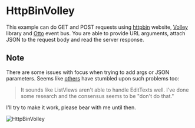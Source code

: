 HttpBinVolley
===

This example can do GET and POST requests using [httpbin](http://httpbin.org) website, [Volley](https://android.googlesource.com/platform/frameworks/volley/) library
and [Otto](http://square.github.io/otto/) event bus. You are able to provide URL arguments, attach JSON to the request body and read the server response.

Note
---

There are some issues with focus when trying to add args or JSON parameters. Seems like [others](http://stackoverflow.com/questions/3468765/buggy-listview-makes-me-sad)
have stumbled upon such problems too:

> It sounds like ListViews aren't able to handle EditTexts well. I've done some research and the consensus seems to be "don't do that."

I'll try to make it work, please bear with me until then.

![HttpBinVolley](http://i.imgur.com/TYHJw2t.png)